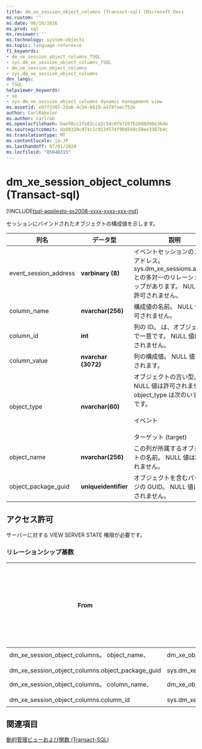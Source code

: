 ```yaml
---
title: dm_xe_session_object_columns (Transact-sql) |Microsoft Docs
ms.custom: ''
ms.date: 06/10/2016
ms.prod: sql
ms.reviewer: ''
ms.technology: system-objects
ms.topic: language-reference
f1_keywords:
- dm_xe_session_object_columns_TSQL
- sys.dm_xe_session_object_columns_TSQL
- dm_xe_session_object_columns
- sys.dm_xe_session_object_columns
dev_langs:
- TSQL
helpviewer_keywords:
- xe
- sys.dm_xe_session_object_columns dynamic management view
ms.assetid: e97f3307-2da6-4c54-b818-a474faec752e
author: CarlRabeler
ms.author: carlrab
ms.openlocfilehash: bae98cc2fe82cca2c5dc0fb7267b1608d96e364b
ms.sourcegitcommit: da88320c474c1c9124574f90d549c50ee3387b4c
ms.translationtype: MT
ms.contentlocale: ja-JP
ms.lasthandoff: 07/01/2020
ms.locfileid: "85648315"
---
```

# <a name="sysdm_xe_session_object_columns-transact-sql"></a>dm_xe_session_object_columns (Transact-sql)
[!INCLUDE[tsql-appliesto-ss2008-xxxx-xxxx-xxx-md](../../includes/applies-to-version/sqlserver.md)]

  セッションにバインドされたオブジェクトの構成値を示します。  
  
|列名|データ型|説明|  
|-----------------|---------------|-----------------|  
|event_session_address|**varbinary (8)**|イベントセッションのメモリアドレス。 sys.dm_xe_sessions.address との多対一のリレーションシップがあります。 NULL 値は許可されません。|  
|column_name|**nvarchar(256)**|構成値の名前。 NULL 値は許可されません。|  
|column_id|**int**|列の ID。 は、オブジェクト内で一意です。 NULL 値は許可されません。|  
|column_value|**nvarchar (3072)**|列の構成値。 NULL 値が許可されます。|  
|object_type|**nvarchar(60)**|オブジェクトの古い型。 NULL 値は許可されません。 object_type は次のいずれかです。<br /><br /> イベント<br /><br /> ターゲット (target)|  
|object_name|**nvarchar(256)**|この列が所属するオブジェクトの名前。 NULL 値は許可されません。|  
|object_package_guid|**uniqueidentifier**|オブジェクトを含むパッケージの GUID。 NULL 値は許可されません。|  
  
## <a name="permissions"></a>アクセス許可  
 サーバーに対する VIEW SERVER STATE 権限が必要です。  
  
### <a name="relationship-cardinalities"></a>リレーションシップ基数  
  
|From|終了|リレーションシップ|  
|----------|--------|------------------|  
|dm_xe_session_object_columns。 object_name、<br /><br /> dm_xe_session_object_columns.object_package_guid|dm_xe_objects。 package_guid、<br /><br /> sys.dm_xe_objects.name|多対一|  
|dm_xe_session_object_columns。 column_name、<br /><br /> dm_xe_session_object_columns.column_id|dm_xe_object_columns。名前、<br /><br /> sys.dm_xe_object_columns.column_id|多対一|  
  
## <a name="see-also"></a>関連項目  
 [動的管理ビューおよび関数 &#40;Transact-SQL&#41;](~/relational-databases/system-dynamic-management-views/system-dynamic-management-views.md)  
  
  

